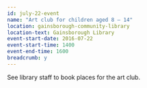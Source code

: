```yaml
---
id: july-22-event
name: "Art club for children aged 8 – 14"
location: gainsborough-community-library
location-text: Gainsborough Library
event-start-date: 2016-07-22
event-start-time: 1400
event-end-time: 1600
breadcrumb: y
---
```

See library staff to book places for the art club.
